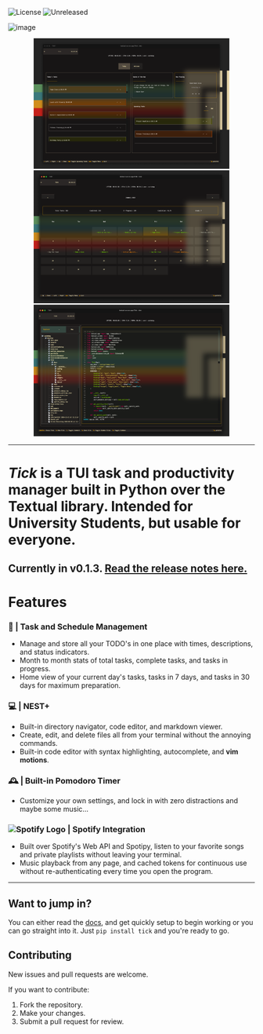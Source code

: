 ![License](https://img.shields.io/badge/license-MIT-blue)
![Unreleased](https://img.shields.io/badge/beta-pre%20release-blue)


![image](https://github.com/user-attachments/assets/f092a9ba-5b99-4763-8259-6af2b54f3cd4)

<div align="center">
  <img src="images/ss1.png" alt="Screenshot 1" width="400">
  <img src="images/ss2.png" alt="Screenshot 2" width="400">
  <img src="images/ss3.png" alt="Screenshot 3" width="400">
</div>





--- 
# **_Tick_** is a TUI task and productivity manager built in Python over the Textual library. Intended for University Students, but usable for everyone. 

## Currently in v0.1.3. [Read the release notes here.](https://github.com/cachebag/Ticked/releases/tag/v0.1.2)
#  **Features**

### 📝 | **Task and Schedule Management**
- Manage and store all your TODO's in one place with times, descriptions, and status indicators.  
- Month to month stats of total tasks, complete tasks, and tasks in progress.
- Home view of your current day's tasks, tasks in 7 days, and tasks in 30 days for maximum preparation.  


### 💻 | **NEST+**
- Built-in directory navigator, code editor, and markdown viewer.  
- Create, edit, and delete files all from your terminal without the annoying commands.  
- Built-in code editor with syntax highlighting, autocomplete, and **vim motions**.  


### 🕰️ | **Built-in Pomodoro Timer**
- Customize your own settings, and lock in with zero distractions and maybe some music...  


### <img src="https://upload.wikimedia.org/wikipedia/commons/1/19/Spotify_logo_without_text.svg" alt="Spotify Logo" width="20" /> | **Spotify Integration**
- Built over Spotify's Web API and Spotipy, listen to your favorite songs and private playlists without leaving your terminal.  
- Music playback from any page, and cached tokens for continuous use without re-authenticating every time you open the program.  

---

## Want to jump in?
You can either read the [docs](https://cachebag.github.io/Ticked/), and get quickly setup to begin working or you can go straight into it. Just ```pip install tick``` and you're ready to go.

## Contributing

New issues and pull requests are welcome.

If you want to contribute:
1. Fork the repository.
2. Make your changes.
3. Submit a pull request for review.

